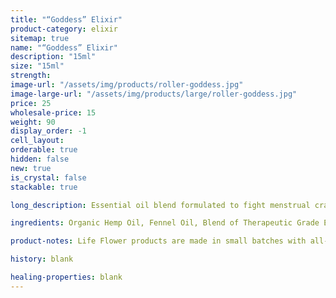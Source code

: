 ```yaml
---
title: "“Goddess” Elixir"
product-category: elixir
sitemap: true
name: "“Goddess” Elixir"
description: "15ml"
size: "15ml"
strength:
image-url: "/assets/img/products/roller-goddess.jpg"
image-large-url: "/assets/img/products/large/roller-goddess.jpg"
price: 25
wholesale-price: 15
weight: 90
display_order: -1
cell_layout:
orderable: true
hidden: false
new: true
is_crystal: false
stackable: true

long_description: Essential oil blend formulated to fight menstrual cramps and balance intense feminine energies. Handcrafted in small batches with love and care.

ingredients: Organic Hemp Oil, Fennel Oil, Blend of Therapeutic Grade Essential Oils, Organic Herbs, Sunflower Lecithin, Vitamin E, Cleansed & Charged Crystal

product-notes: Life Flower products are made in small batches with all-natural and boutique ingredients. Orders are processed and shipped in 7-10 days.

history: blank

healing-properties: blank
---
```

